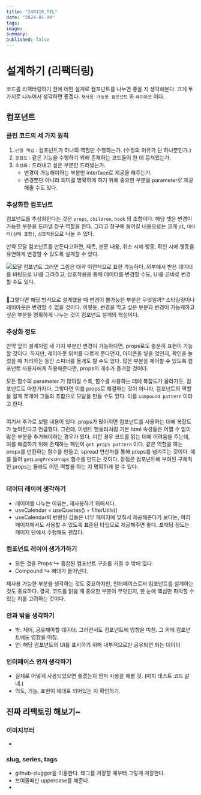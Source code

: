 ```yaml
---
title: "240119_TIL"
date: "2024-01-19"
tags: 
image: 
summary: 
published: false
---
```


# 설계하기 (리팩터링)

코드를 리팩터링하기 전에 어떤 설계로 컴포넌트를 나누면 좋을 지 생각해본다. 크게 두 가지로 나누어서 생각하면 좋겠다. `재사용 가능한 컴포넌트` 와  `레이아웃` 이다. 

## 컴포넌트

### 클린 코드의 세 가지 원칙

1. `단일 책임` : 컴포넌트가 하나의 역할만 수행하는가. (수정의 이유가 단 하나뿐인가.)
2. `응집도` : 같은 기능을 수행하기 위해 존재하는 코드들이 한 데 뭉쳐있는가. 
3. `추상화` : 드러내고 싶은 부분만 드러냈는가. 
	- 변경이 가능해야하는 부분만 interface로 제공을 해주는가.
	- 변경뿐만 아니라 의미를 명확하게 하기 위해 중요한 부분을 parameter로 제공해줄 수도 있다.

### 추상화한 컴포넌트

컴포넌트를 추상화한다는 것은 `props`, `children`, `hook` 의 조합이다. 해당 셋은 변경이 가능한 부분을 드러낼 창구 역할을 한다. 그리고 창구에 들어갈 내용으로는 크게 `UI`, `데이터(상태 포함)`, `상호작용`으로 나눌 수 있다.

만약 모달 컴포넌트를 만든다고하면, 제목, 본문 내용, 취소 시에 행동, 확인 시에 행동을 유연하게 변경할 수 있도록 설계할 수 있다.

![모달 컴포넌트](images/240119_TIL-20240119130644649.webp)
그러면 그림은 대략 이런식으로 표현 가능하다. 외부에서 받은 데이터를 바탕으로 UI를 그려주고, 상호작용을 통해 데이터를 변경할 수도, UI를 곧바로 변경할 수도 있다. 

```tsx

```

그렇다면 해당 방식으로 설계했을 때 변경이 불가능한 부분은 무엇일까? 스타일링이나 레이아웃은 변경할 수 없을 것이다. 이렇듯, 변경을 막고 싶은 부분과 변경이 가능케하고 싶은 부분을 명확하게 나누는 것이 컴포넌트 설계의 핵심이다.


### 추상화 정도

만약 앞의 설계처럼 네 가지 부분만 변경이 가능하다면, props로도 충분히 표현이 가능할 것이다. 하지만, 레이아웃 위치를 다르게 준다던지, 아이콘을 넣을 것인지, 확인을 눌렀을 때 처리하는 동안 스피너를 돌게도 할 수도 있다. 많은 부분을 제어할 수 있도록 컴포넌트 사용자에게 허용해준다면, props의 개수가 증가할 것이다. 

모든 함수의 parameter 가 많아질 수록, 함수를 사용하는 데에 복잡도가 올라가듯, 컴포넌트도 마찬가지다. 그렇다면 이를 props로 해결하는 것이 아니라, 컴포넌트의 역할을 잘게 쪼개어 그들의 조합으로 모달을 만들 수도 있다. 이를 `compound pattern` 이라고 한다.

```tsx
```


여기서 추가로 보탤 내용이 있다. props가 많아지면 컴포넌트를 사용하는 데에 복잡도가 높아진다고 언급했다. 그런데, 이벤트 핸들러처럼 기본 html 속성들은 어쩔 수 없이 많은 부분을 추가해야하는 경우가 있다. 이런 경우 코드를 읽는 데에 어려움을 주는데, 이를 해결하기 위해 존재하는 패턴이 `get props pattern` 이다. 같은 역할을 하는 props를 반환하는 함수를 만들고, spread 연산자를 통해 props를 넘겨주는 것이다. 예를 들어 `getLongPressProps` 함수를 만드는 것이다. 장점은 컴포넌트에 부여된 구체적인 props는 몰라도 어떤 역할을 하는 지 명확하게 알 수 있다.

```tsx
```


### 데이터 레이어 생각하기

- 레이어를 나누는 이유는, 재사용하기 위해서다. 
- useCalendar = useQueries() + filterUtils()
- useCalendar의 반환된 값들은 너무 페이지에 맞춰서 제공해준다기 보다는, 여러 페이지에서도 사용할 수 있도록 표준된 타입으로 제공해주면 좋다. 포매팅 정도는 페이지 단에서 수행해도 괜찮다.

### 컴포넌트 레이어 생가가하기

- 모든 것을 Props ↪️ 중첩된 컴포넌트 구조를 가질 수 밖에 없다.
- Compound ↪️ 뼈대가 들어난다. 

재사용 가능한 부분을 생각하는 것도 중요하지만, 인터페이스로서 컴포넌트를 설계하는 것도 중요하다. 결국, 코드를 읽을 때 중요한 부분이 무엇인지, 한 눈에 핵심만 파악할 수 있는 지를 고려하는 것이다.


### 안과 밖을 생각하기

- 밖: 제어, 공유해야할 데이터. 그러면서도 컴포넌트에 영향을 미침. 그 외에 컴포넌트에도 영향을 미침.
- 안: 해당 컴포넌트의 UI를 표시하기 위해 내부적으로만 공유되면 되는 데이터

### 인터페이스 먼저 생각하기

- 실제로 어떻게 사용되었으면 좋겠는지 먼저 사용을 해볼 것. (마치 테스트 코드 같네.)
- 의도, 기능, 표현이 제대로 되어있는 지 확인하기.


## 진짜 리팩토링 해보기~

### 이미지부터

- 

### slug, series, tags

- github-slugger을 이용한다. 태그를 저장할 때부터 그렇게 저장한다.
- 보여줄때만 uppercase를 해준다. 
- 
